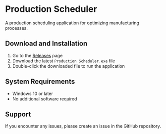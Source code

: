 # Production Scheduler

A production scheduling application for optimizing manufacturing processes.

## Download and Installation

1. Go to the [Releases](https://github.com/MengfanChen27/PersonSchedule/releases) page
2. Download the latest `Production Scheduler.exe` file
3. Double-click the downloaded file to run the application

## System Requirements

- Windows 10 or later
- No additional software required

## Support

If you encounter any issues, please create an issue in the GitHub repository.

